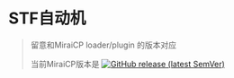 # STF自动机
> 留意和MiraiCP loader/plugin 的版本对应
> 
> 当前MiraiCP版本是 [![GitHub release (latest SemVer)](https://img.shields.io/github/v/release/Nambers/MiraiCP?include_prereleases)](https://github.com/Nambers/MiraiCP/releases/) 
